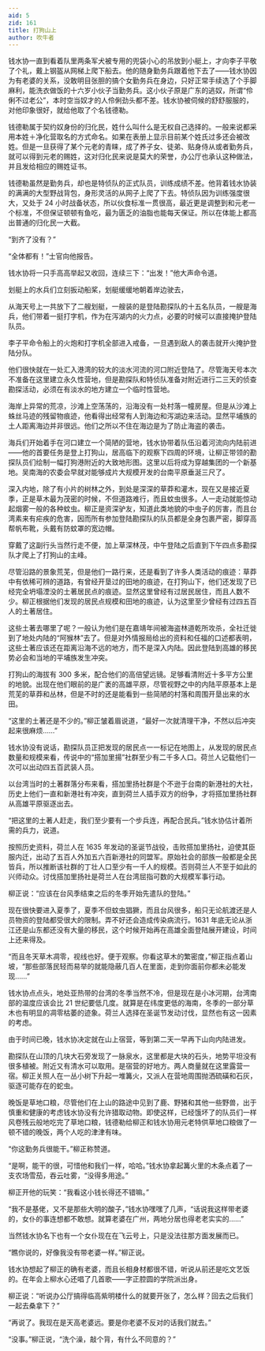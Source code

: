 ```yaml
---
aid: 5
zid: 161
title: 打狗山上
author: 吹牛者
---
```


钱水协一直到看着队里两条军犬被专用的兜袋小心的吊放到小艇上，才向李子平敬了个礼，戴上钢盔从网梯上爬下船去。他的随身勤务兵跟着他下去了——钱水协因为有老婆的关系，没敢明目张胆的搞个女勤务兵在身边，只好正常手续选了个手脚麻利，能洗衣做饭的十六岁小伙子当勤务兵。这小伙子原是广东的逃奴，所谓“伶俐不过老公”，本时空当奴才的人伶俐劲头都不差。钱水协被伺候的舒舒服服的，对他印象很好，就给他取了个名钱德勒。

钱德勒属于契约奴身份的归化民，姓什么叫什么是无权自己选择的。一般来说都采用本姓＋净化营取名的方式命名。如果在表册上显示目前某个姓氏过多还会被改姓。但是一旦获得了某个元老的青睐，成了养子女、徒弟、贴身侍从或者勤务兵，就可以得到元老的赐姓，这对归化民来说是莫大的荣誉，办公厅也承认这种做法，并且发给相应的赐姓证书。

钱德勒虽然是勤务兵，却也是特侦队的正式队员，训练成绩不差。他背着钱水协装的满满的大型野战背包，身形灵活的从网子上爬了下去。特侦队因为训练强度很大，又处于 24 小时战备状态，所以伙食标准一贯很高，最近更是调整到和元老一个标准，不但保证顿顿有鱼吃，最为匮乏的油脂也能每天保证。所以在体能上都高出普通的归化民一大截。

“到齐了没有？”

“全体都有！”士官向他报告。

钱水协将一只手高高举起又收回，连续三下：“出发！”他大声命令道。

划艇上的水兵们立刻扳动船桨，划艇缓缓地朝着岸边驶去，

从海天号上一共放下了二艘划艇，一艘装的是登陆勘探队的十五名队员，一艘是海兵，他们带着一挺打字机，作为在泻湖内的火力点，必要的时候可以直接掩护登陆队员。

李子平命令船上的火炮和打字机全部进入戒备，一旦遇到敌人的袭击就开火掩护登陆分队。

他们很快就在一处汇入港湾的较大的淡水河流的河口附近登陆了。尽管海天号本次不准备在这里建立永久性营地，但是勘探队和特侦队准备对附近进行二三天的侦查勘探活动，必须在有淡水的地方建立一个临时性营地。

海岸上异常的荒凉，沙滩上空荡荡的，沿海没有一处村落一幢房屋。但是从沙滩上蛛丝马迹的残留物痕迹，他看得出经常有人到海边和泻湖边来活动。显然平埔族的土人距离海边并非很远。他们之所以不住在海边是为了防止海盗的袭击。

海兵们开始着手在河口建立一个简陋的营地，钱水协带着队伍沿着河流向内陆前进——他的首要任务是登上打狗山，居高临下的观察下四周的环境，让柳正带领的勘探队员们绘制一幅打狗港附近的大致地形图。这里以后将成为穿越集团的一个新基地。吴南海的农委会早就对能够成片大规模开发的台南平原垂涎三尺了。

深入内地，除了有小片的树林之外，到处是深深的草莽和灌木，现在又是接近夏季，正是草木最为茂密的时候，不但道路难行，而且蚊虫很多。人一走动就能惊动起烟雾一般的各种蚊虫。柳正是资深驴友，知道此类地貌的中虫子的厉害，而且台湾素来有疟疾的危害，因而所有参加登陆勘探队的队员都是全身包裹严密，脚穿高帮帆布靴，头戴有防蚊罩的宽边帽。

穿戴了这副行头当然行走不便，加上草深林茂，中午登陆之后直到下午四点多勘探队才爬上了打狗山的主峰。

尽管沿路的景象荒芜，但是他们一路行来，还是看到了许多人类活动的痕迹：草莽中有依稀可辨的道路，有曾经开垦过的田地的痕迹，在打狗山下，他们还发现了已经完全坍塌湮没的土著居民点的痕迹。显然这里曾经有过居民居住，而且人数不少。柳正根据他们发现的居民点规模和田地的痕迹，认为这里至少曾经有过四五百人的土著居住。

这些土著去哪里了呢？一般认为他们是在嘉靖年间被海盗林道乾所攻杀，全社迁徙到了地处内陆的“阿猴林”去了。但是对外情报局给出的资料和任福的口述都表明，这些土著应该还在距离沿海不远的地方，而不是深入内陆。因此登陆到高雄的移民势必会和当地的平埔族发生冲突。

打狗山的海拔有 300 多米，配合他们的高倍望远镜。足够看清附近十多平方公里的地貌。出现在他们眼前的是广袤的高雄平原，尽管视野之中的内陆平原基本上是荒芜的草莽和丛林，但是不时的还是能看到一些简陋的村落和周围开垦出来的水田。

“这里的土著还是不少的。”柳正皱着眉说道，“最好一次就清理干净，不然以后冲突起来很麻烦……”

钱水协没有说话，勘探队员正把发现的居民点一一标记在地图上，从发现的居民点数量和规模来看，传说中的“搭加里揚”社群至少有二千多人口。荷兰人记载他们一次可以出动四五百武装人员。

以台湾当时的土著群落分布来看，搭加里扬社群是个不逊于台南的新港社的大社，历史上他们一直和新港社有冲突，直到荷兰人插手双方的纷争，才将搭加里扬社群从高雄平原驱逐出去。

“把这里的土著人赶走，我们至少要有一个步兵连，再配合民兵。”钱水协估计着所需的兵力，说道。

按照历史资料，荷兰人在 1635 年发动的圣诞节战役，击败搭加里扬社，迫使其臣服内迁，出动了五百人外加五六百新港社的同盟军。原始社会的部族一般都是全民皆兵，所以推断该社群的丁壮人口至少有一千人的规模。否则荷兰人不至于如此的兴师动众。讨伐搭加里扬社是荷兰人在台湾屈指可数的大规模军事行动。

柳正说：“应该在台风季结束之后的冬季开始先遣队的登陆。”

现在很快要进入夏季了，夏季不但蚊虫猖獗，而且台风很多，船只无论航渡还是人员物资的登陆都受很大的限制。弄不好还会造成传染病流行。1631 年底无论从浙江还是山东都还没有大量的移民，这个时候开始再在高雄全面登陆展开建设，时间上还来得及。

“而且冬天草木凋零，视线也好。便于观察。你看这草木的繁密度，”柳正指点着山坡，“那些部落民轻而易举的就能隐蔽几百人在里面，走到你面前你都未必能发现……”

钱水协点点头，地处亚热带的台湾的冬季当然不冷，但是现在是小冰河期，台湾南部的温度应该会比 21 世纪要低几度。就算是在纬度更低的海南，冬季的一部分草木也有明显的凋零枯萎的迹象。荷兰人选择在圣诞节发动讨伐，显然也有这一因素的考虑。

由于时间已晚，钱水协决定就在山上宿营，等到第二天一早再下山向内陆进发。

勘探队在山顶的几块大石旁发现了一脉泉水，这里都是大块的石头，地势平坦没有很多植被。附近又有清水可以取用。是宿营的好地方。两人商量就在这里露营一宿。柳正关照人在一丛小树下升起一堆篝火，又派人在营地周围抛洒硫磺和石灰，驱逐可能存在的蛇虫。

晚饭是草地口粮，尽管他们在上山的路途中见到了鹿、野猪和其他一些野兽，出于慎重和健康的考虑钱水协没有允许猎取动物。即使这样，已经饿坏了的队员们一样风卷残云般地吃完了草地口粮，钱德勒给柳正和钱水协用元老特供草地口粮做了一顿不错的晚饭，两个人吃的津津有味。

“你这勤务兵很能干。”柳正称赞道。

“是啊，能干的很，可惜他和我们一样，哈哈。”钱水协拿起篝火里的木条点着了一支农场雪茄，吞云吐雾，“没得多用途。”

柳正开他的玩笑：“我看这小钱长得还不错嘛。”

“我不是基佬，又不是那些大明的酸子，”钱水协嘿嘿了几声，“话说我这样带老婆的，女仆的事连想都不敢想。就算老婆在广州，两地分居也得老老实实的……”

当然钱水协名下也有一个女仆现在在飞云号上，只是没法往那方面发展而已。

“瞧你说的，好像我没有带老婆一样。”柳正说。

钱水协想起了柳正的确有老婆，而且长相身材都很不错，听说从前还是吃文艺饭的。在年会上柳水心还唱了几首歌——字正腔圆的学院派出身。

柳正说：“听说办公厅搞得临高紫明楼什么的就要开张了，怎么样？回去之后我们一起去桑拿下？”

“再说了。我现在是天高老婆远。要是你老婆不反对的话我们就去。”

“没事。”柳正说，“洗个澡，敲个背，有什么不同意的？”
